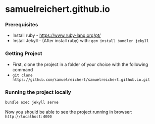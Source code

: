# samuelreichert.github.io

### Prerequisites
* Install ruby - https://www.ruby-lang.org/pt/
* Install Jekyll - (After install ruby) with: `gem install bundler jekyll`

### Getting Project
* First, clone the project in a folder of your choice with the following command
* `git clone https://github.com/samuelreichert/samuelreichert.github.io.git`

### Running the project locally
```zsh
bundle exec jekyll serve
```

Now you should be able to see the project running in browser: `http://localhost:4000`

